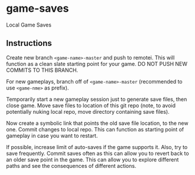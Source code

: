 # game-saves

Local Game Saves

## Instructions

Create new branch `<game-name>-master` and push to remotei. This will function as a
clean slate starting point for your game. DO NOT PUSH NEW COMMITS TO THIS BRANCH.

For new gameplays, branch off of `<game-name>-master` (recommended to use `<game-nme>` as prefix).

Temporarily start a new gameplay session just to generate save files, then close game. Move save files
to location of this git repo (note, to avoid potentially nuking local repo, move directory containing save files).

Now create a symbolic link that points the old save file location, to the new one. Commit changes to local repo.
This can function as starting point of gameplay in case you want to restart.

If possible, increase limit of auto-saves if the game supports it. Also, try to save frequently. Commit saves often
as this can allow you to revert back to an older save point in the game. This can allow you to explore different
paths and see the consequences of different actions.

